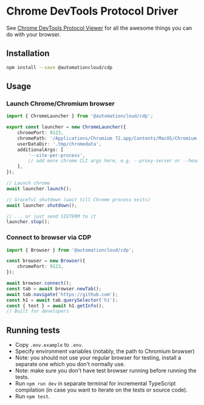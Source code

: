 # Chrome DevTools Protocol Driver

See [Chrome DevTools Protocol Viewer](https://chromedevtools.github.io/devtools-protocol/tot/) for all the awesome things you can do with your browser.

## Installation

```bash
npm install --save @automationcloud/cdp
```

## Usage

### Launch Chrome/Chromium browser

```ts
import { ChromeLauncher } from '@automationcloud/cdp';

export const launcher = new ChromeLauncher({
    chromePort: 9123,
    chromePath: '/Applications/Chromium 72.app/Contents/MacOS/Chromium',
    userDataDir: '.tmp/chromedata',
    additionalArgs: [
        '--site-per-process',
        // add more chrome CLI args here, e.g. --proxy-server or --headless
    ],
});

// Launch chrome
await launcher.launch();

// Graceful shutdown (wait till Chrome process exits)
await launcher.shutdown();

// ... or just send SIGTERM to it
launcher.stop();
```

### Connect to browser via CDP

```ts
import { Browser } from '@automationcloud/cdp';

const browser = new Browser({
    chromePort: 9123,
});

await browser.connect();
const tab = await browser.newTab();
await tab.navigate('https://github.com');
const h1 = await tab.querySelector('h1');
const { text } = await h1.getInfo();
// Built for developers
```

## Running tests

-   Copy `.env.example` to `.env`.
-   Specify environment variables (notably, the path to Chromium browser)
-   Note: you should not use your regular browser for testing, install a separate one which you don't normally use.
-   Note: make sure you don't have test browser running before running the tests.
-   Run `npm run dev` in separate terminal for incremental TypeScript compilation (in case you want to iterate on the tests or source code).
-   Run `npm test`.

